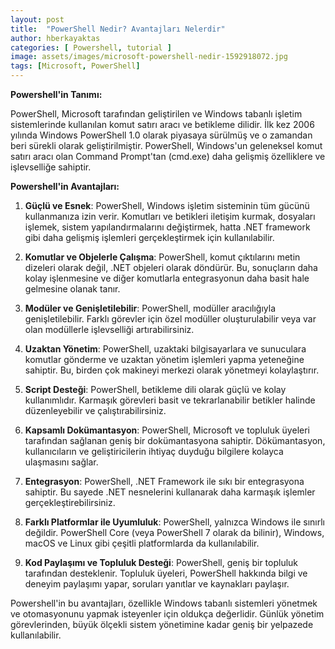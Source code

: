 ```yaml
---
layout: post
title:  "PowerShell Nedir? Avantajları Nelerdir"
author: hberkayaktas
categories: [ Powershell, tutorial ]
image: assets/images/microsoft-powershell-nedir-1592918072.jpg
tags: [Microsoft, PowerShell]
---
```

**Powershell'in Tanımı:**

PowerShell, Microsoft tarafından geliştirilen ve Windows tabanlı işletim sistemlerinde kullanılan komut satırı aracı ve betikleme dilidir. İlk kez 2006 yılında Windows PowerShell 1.0 olarak piyasaya sürülmüş ve o zamandan beri sürekli olarak geliştirilmiştir. PowerShell, Windows'un geleneksel komut satırı aracı olan Command Prompt'tan (cmd.exe) daha gelişmiş özelliklere ve işlevselliğe sahiptir.

**Powershell'in Avantajları:**

1. **Güçlü ve Esnek**: PowerShell, Windows işletim sisteminin tüm gücünü kullanmanıza izin verir. Komutları ve betikleri iletişim kurmak, dosyaları işlemek, sistem yapılandırmalarını değiştirmek, hatta .NET framework gibi daha gelişmiş işlemleri gerçekleştirmek için kullanılabilir.

2. **Komutlar ve Objelerle Çalışma**: PowerShell, komut çıktılarını metin dizeleri olarak değil, .NET objeleri olarak döndürür. Bu, sonuçların daha kolay işlenmesine ve diğer komutlarla entegrasyonun daha basit hale gelmesine olanak tanır.

3. **Modüler ve Genişletilebilir**: PowerShell, modüller aracılığıyla genişletilebilir. Farklı görevler için özel modüller oluşturulabilir veya var olan modüllerle işlevselliği artırabilirsiniz.

4. **Uzaktan Yönetim**: PowerShell, uzaktaki bilgisayarlara ve sunuculara komutlar gönderme ve uzaktan yönetim işlemleri yapma yeteneğine sahiptir. Bu, birden çok makineyi merkezi olarak yönetmeyi kolaylaştırır.

5. **Script Desteği**: PowerShell, betikleme dili olarak güçlü ve kolay kullanımlıdır. Karmaşık görevleri basit ve tekrarlanabilir betikler halinde düzenleyebilir ve çalıştırabilirsiniz.

6. **Kapsamlı Dokümantasyon**: PowerShell, Microsoft ve topluluk üyeleri tarafından sağlanan geniş bir dokümantasyona sahiptir. Dökümantasyon, kullanıcıların ve geliştiricilerin ihtiyaç duyduğu bilgilere kolayca ulaşmasını sağlar.

7. **Entegrasyon**: PowerShell, .NET Framework ile sıkı bir entegrasyona sahiptir. Bu sayede .NET nesnelerini kullanarak daha karmaşık işlemler gerçekleştirebilirsiniz.

8. **Farklı Platformlar ile Uyumluluk**: PowerShell, yalnızca Windows ile sınırlı değildir. PowerShell Core (veya PowerShell 7 olarak da bilinir), Windows, macOS ve Linux gibi çeşitli platformlarda da kullanılabilir.

9. **Kod Paylaşımı ve Topluluk Desteği**: PowerShell, geniş bir topluluk tarafından desteklenir. Topluluk üyeleri, PowerShell hakkında bilgi ve deneyim paylaşımı yapar, soruları yanıtlar ve kaynakları paylaşır.

Powershell'in bu avantajları, özellikle Windows tabanlı sistemleri yönetmek ve otomasyonunu yapmak isteyenler için oldukça değerlidir. Günlük yönetim görevlerinden, büyük ölçekli sistem yönetimine kadar geniş bir yelpazede kullanılabilir.